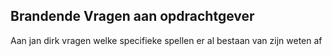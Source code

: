 ## Brandende Vragen aan opdrachtgever

Aan jan dirk vragen welke specifieke spellen er al bestaan van zijn weten af